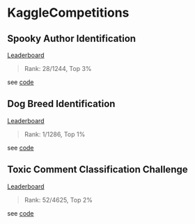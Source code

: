 # KaggleCompetitions

## Spooky Author Identification

[Leaderboard](https://www.kaggle.com/c/spooky-author-identification/leaderboard)

> Rank: 28/1244, Top 3%

see [code](https://github.com/GuidoPaul/KaggleCompetitions/tree/master/Spooky_Author_Identification/src)

## Dog Breed Identification

[Leaderboard](https://www.kaggle.com/c/dog-breed-identification/leaderboard)

> Rank: 1/1286, Top 1%

see [code](https://github.com/GuidoPaul/KaggleCompetitions/tree/master/Dog_Breed_Identification/src)

## Toxic Comment Classification Challenge

[Leaderboard](https://www.kaggle.com/c/jigsaw-toxic-comment-classification-challenge/leaderboard)

> Rank: 52/4625, Top 2%

see [code](https://github.com/GuidoPaul/KaggleCompetitions/tree/master/Toxic_Comment_Classification_Challenge/src)
